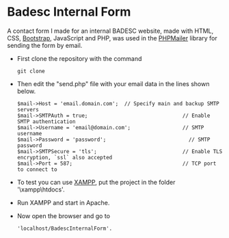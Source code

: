 # Badesc Internal Form

A contact form I made for an internal BADESC website, made with HTML, CSS, [Bootstrap](https://getbootstrap.com/), JavaScript and PHP, was used in the [PHPMailer](https://github.com/PHPMailer/PHPMailer) library for sending the form by email.

* First clone the repository with the command   
                
      git clone

* Then edit the "send.php" file with your email data in the lines shown below.

      $mail->Host = 'email.domain.com';  // Specify main and backup SMTP servers
      $mail->SMTPAuth = true;                               // Enable SMTP authentication
      $mail->Username = 'email@domain.com';                 // SMTP username
      $mail->Password = 'password';                           // SMTP password
      $mail->SMTPSecure = 'tls';                            // Enable TLS encryption, `ssl` also accepted
      $mail->Port = 587;                                    // TCP port to connect to


* To test you can use [XAMPP](https://www.apachefriends.org/pt_br/index.html), put the project in the folder '\xampp\htdocs'.

* Run XAMPP and start in Apache.

* Now open the browser and go to 

      'localhost/BadescInternalForm'.

